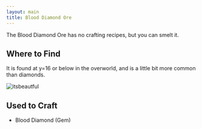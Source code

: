 ```yaml
---
layout: main
title: Blood Diamond Ore
---
```


The Blood Diamond Ore has no crafting recipes, but you can smelt it.

## Where to Find

It is found at y=16 or below in the overworld, and is a little bit more common than diamonds.

![itsbeautful](https://t.gyazo.com/teams/chew/b60391f1eff531d60a1003c32ff5cb63.png)

## Used to Craft

- Blood Diamond (Gem)
